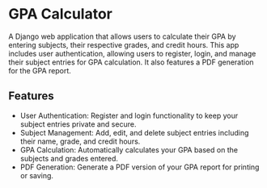 # GPA Calculator

A Django web application that allows users to calculate their GPA by entering subjects, their respective grades, and credit hours. This app includes user authentication, allowing users to register, login, and manage their subject entries for GPA calculation. It also features a PDF generation for the GPA report.

## Features

- User Authentication: Register and login functionality to keep your subject entries private and secure.
- Subject Management: Add, edit, and delete subject entries including their name, grade, and credit hours.
- GPA Calculation: Automatically calculates your GPA based on the subjects and grades entered.
- PDF Generation: Generate a PDF version of your GPA report for printing or saving.